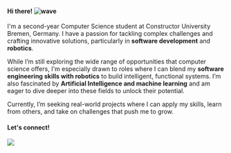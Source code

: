 #### Hi there! ![wave](https://github.com/user-attachments/assets/ab2fb54f-c6c5-4893-9929-9621ffb08042)

<p style="font-size:14px">

I'm a second-year Computer Science student at Constructor University Bremen, Germany. I have a passion for tackling complex challenges and crafting innovative solutions, particularly in **software development** and **robotics**.

While I’m still exploring the wide range of opportunities that computer science offers, I'm especially drawn to roles where I can blend my **software engineering skills with robotics** to build intelligent, functional systems. I’m also fascinated by **Artificial Intelligence and machine learning** and am eager to dive deeper into these fields to unlock their potential.

Currently, I’m seeking real-world projects where I can apply my skills, learn from others, and take on challenges that push me to grow. 

#### Let's connect!

<div id="badges">
  <a href="https://www.linkedin.com/in/darisnaska">
    <img src="https://img.shields.io/badge/LinkedIn-blue?style=for-the-badge&logo=linkedin&logoColor=white"/>
  </a>

  </p>
